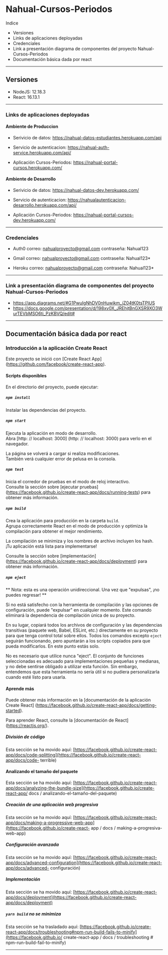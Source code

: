 # Nahual-Cursos-Periodos

Indice
- Versiones
- Links de aplicaciones deployadas
- Credenciales
- Link a presentación diagrama de componentes del proyecto Nahual-Cursos-Periodos
- Documentación básica dada por react

----------------------------------------------------------------------------------------------------------------------------------------------------------

## Versiones

- NodeJS: 12.18.3
- React: 16.13.1

----------------------------------------------------------------------------------------------------------------------------------------------------------

### Links de aplicaciones deployadas

#### Ambiente de Produccion

- Serivicio de datos: https://nahual-datos-estudiantes.herokuapp.com/api 

- Servicio de autenticacion: https://nahual-auth-service.herokuapp.com/api/

- Aplicación Cursos-Periodos: https://nahual-portal-cursos.herokuapp.com/


#### Ambiente de Desarrollo

- Serivicio de datos: https://nahual-datos-dev.herokuapp.com/ 

- Servicio de autenticacion: https://nahualautenticacion-desarrollo.herokuapp.com/api/

- Aplicación Cursos-Periodos: https://nahual-portal-cursos-dev.herokuapp.com/

----------------------------------------------------------------------------------------------------------------------------------------------------------

### Credenciales

- Auth0
correo: nahualproyecto@gmail.com
contraseña: Nahual123

- Gmail
correo: nahualproyecto@gmail.com
contraseña: Nahual123*

- Heroku
correo: nahualproyecto@gmail.com
contraseña: Nahual123*

----------------------------------------------------------------------------------------------------------------------------------------------------------

### Link a presentación diagrama de componentes del proyecto Nahual-Cursos-Periodos

- https://app.diagrams.net/#G1PwuIgNhDV0nHuwikm_jZ04tK0tsTPlUS
- https://docs.google.com/presentation/d/198xv0X_JREhjtBnGXSR9XO3WurTEVbMSO6ti_PzKBVQ/edit#

----------------------------------------------------------------------------------------------------------------------------------------------------------

## Documentación básica dada por react

### Introducción a la aplicación Create React

Este proyecto se inició con [Create React App] (https://github.com/facebook/create-react-app).

#### Scripts disponibles

En el directorio del proyecto, puede ejecutar:

##### `npm install`

Instalar las dependencias del proyecto.

##### `npm start`

Ejecuta la aplicación en modo de desarrollo. \
Abra [http: // localhost: 3000] (http: // localhost: 3000) para verlo en el navegador.

La página se volverá a cargar si realiza modificaciones. \
También verá cualquier error de pelusa en la consola.

##### `npm test`

Inicia el corredor de pruebas en el modo de reloj interactivo. \
Consulte la sección sobre [ejecutar pruebas] (https://facebook.github.io/create-react-app/docs/running-tests) para obtener más información.

##### `npm build`

Crea la aplicación para producción en la carpeta `build`. \
Agrupa correctamente React en el modo de producción y optimiza la compilación para obtener el mejor rendimiento.

La compilación se minimiza y los nombres de archivo incluyen los hash. \
¡Tu aplicación está lista para implementarse!

Consulte la sección sobre [implementación] (https://facebook.github.io/create-react-app/docs/deployment) para obtener más información.

##### `npm eject`

** Nota: esta es una operación unidireccional. Una vez que "expulsas", ¡no puedes regresar! **

Si no está satisfecho con la herramienta de compilación y las opciones de configuración, puede "expulsar" en cualquier momento. Este comando eliminará la dependencia de compilación única de su proyecto.

En su lugar, copiará todos los archivos de configuración y las dependencias transitivas (paquete web, Babel, ESLint, etc.) directamente en su proyecto para que tenga control total sobre ellos. Todos los comandos excepto `eject` seguirán funcionando, pero apuntarán a los scripts copiados para que pueda modificarlos. En este punto estás solo.

No es necesario que utilice nunca "eject". El conjunto de funciones seleccionadas es adecuado para implementaciones pequeñas y medianas, y no debe sentirse obligado a utilizar esta función. Sin embargo, entendemos que esta herramienta no sería útil si no pudiera personalizarla cuando esté listo para usarla.

#### Aprende más

Puede obtener más información en la [documentación de la aplicación Create React] (https://facebook.github.io/create-react-app/docs/getting-started).

Para aprender React, consulte la [documentación de React] (https://reactjs.org/).

##### División de código

Esta sección se ha movido aquí: [https://facebook.github.io/create-react-app/docs/code-splitting](https://facebook.github.io/create-react-app/docs/code- terrible)

#### Analizando el tamaño del paquete

Esta sección se ha movido aquí: [https://facebook.github.io/create-react-app/docs/analyzing-the-bundle-size](https://facebook.github.io/create-react-app/ docs / analizando-el-tamaño-del-paquete)

##### Creación de una aplicación web progresiva

Esta sección se ha movido aquí: [https://facebook.github.io/create-react-app/docs/making-a-progressive-web-app](https://facebook.github.io/create-react- app / docs / making-a-progresiva-web-app)

##### Configuración avanzada

Esta sección se ha movido aquí: [https://facebook.github.io/create-react-app/docs/advanced-configuration](https://facebook.github.io/create-react-app/docs/advanced- configuración)

##### Implementación

Esta sección se ha movido aquí: [https://facebook.github.io/create-react-app/docs/deployment](https://facebook.github.io/create-react-app/docs/deployment)

##### `yarn build` no se minimiza

Esta sección se ha trasladado aquí: [https://facebook.github.io/create-react-app/docs/troubleshooting#npm-run-build-fails-to-minify](https://facebook.github.io/ create-react-app / docs / troubleshooting # npm-run-build-fail-to-minify)

----------------------------------------------------------------------------------------------------------------------------------------------------------
